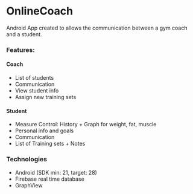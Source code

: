 # OnlineCoach
Android App created to allows the communication between a gym coach and a student.

### Features:
#### Coach
- List of students
- Communication
- View student info
- Assign new training sets

#### Student
- Measure Control: History + Graph for weight, fat, muscle
- Personal info and goals
- Communication
- List of Training sets + Notes

### Technologies
- Android (SDK min: 21, target: 28)
- Firebase real time database
- GraphView
